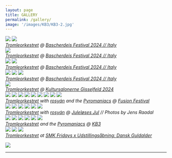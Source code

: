 ```yaml
---
layout: page
title: GALLERY
permalink: /gallery/
image: '/images/KB3/KB3-2.jpg'
---
```





<div class="gallery-box">
  <div class="gallery">
    <img src="/images/bascherdeis/Bascherdeis-9.jpg">
    <img src="/images/bascherdeis/Bascherdeis-13.jpg">
  </div>
    <em><a href="{{site.baseurl}}/">Tromleorkestret</a> @ <a href="https://www.bascherdeis.it/gli-artisti/">Bascherdeis Festival 2024 // Italy </a>  </em>
</div>


<div class="gallery-box">
  <div class="gallery">
    <img src="/images/bascherdeis/Bascherdeis-S2_Cut.png">
  </div>
    <em><a href="{{site.baseurl}}/">Tromleorkestret</a> @ <a href="https://www.bascherdeis.it/gli-artisti/">Bascherdeis Festival 2024 // Italy </a>  </em>
</div>


<div class="gallery-box">
  <div class="gallery">
    <img src="/images/bascherdeis/Bascherdeis-S12.png">
    <img src="/images/bascherdeis/Bascherdeis-S15.png">
  </div>
    <em><a href="{{site.baseurl}}/">Tromleorkestret</a> @ <a href="https://www.bascherdeis.it/gli-artisti/">Bascherdeis Festival 2024 // Italy </a>  </em>
</div>

<div class="gallery-box">
  <div class="gallery">
    <img src="/images/bascherdeis/Bascherdeis-S9.png">
    <img src="/images/bascherdeis/Bascherdeis-S8.png">
    <img src="/images/bascherdeis/Bascherdeis-S15.png">
  </div>
    <em><a href="{{site.baseurl}}/">Tromleorkestret</a> @ <a href="https://www.bascherdeis.it/gli-artisti/">Bascherdeis Festival 2024 // Italy </a>  </em>
</div>


<div class="gallery-box">
  <div class="gallery">
    <img src="/images/tromleorkestret/Gisselfeldt1.jpg">
  </div>
    <em><a href="{{site.baseurl}}/">Tromleorkestret</a> @ <a href="https://www.facebook.com/events/1053737365543912/"> Kultursalonerne Gisselfeld 2024 </a>  </em>
</div>



<div class="gallery-box">
  <div class="gallery">
    <img src="/images/fusion/DSC6086.jpg">
    <img src="/images/fusion/DSC6244.jpg">
    <img src="/images/fusion/DSC6183.jpg">
    <img src="/images/fusion/DSC6404.jpg">
    <img src="/images/fusion/DSC6201.jpg">
    <img src="/images/fusion/DSC6598.jpg">
    <img src="/images/fusion/DSC6198.jpg">
    <img src="/images/fusion/DSC6128.jpg">
    <img src="/images/fusion/DSC6600.jpg">
  </div>
    <em><a href="{{site.baseurl}}/">Tromleorkestret</a> with <a href="https://www.facebook.com/rosyanmusic">rosyán</a> and the <a href="https://www.facebook.com/pyromaniacs.dk/">Pyromaniacs</a> @ <a href="https://www.fusion-festival.de/en">Fusion Festival </a></em>
</div>



<div class="gallery-box">
  <div class="gallery">
    <img src="/images/jul24/TrorkJul14.jpg">
    <img src="/images/jul24/TrorkJul13.jpg">
    <img src="/images/jul24/TrorkJul15.jpg">
    <img src="/images/jul24/TrorkJul1.jpg">
    <img src="/images/jul24/TrorkJul10.jpg">
    <img src="/images/jul24/TrorkJul11.jpg">
  </div>
    <em><a href="{{site.baseurl}}/">Tromleorkestret</a> with <a href="https://www.facebook.com/rosyanmusic">rosyán</a> @ <a href="https://www.juleloesesjul.com/">Juleløses Jul</a> // Photos by Jens Raadal </em>
</div>

<div class="gallery-box">
  <div class="gallery">
    <img src="/images/KB3/KB3-1.jpg">
    <img src="/images/KB3/KB3-2.jpg">
    <img src="/images/KB3/KB3-3.jpg">
    <img src="/images/KB3/KB3-4.jpg">
    <img src="/images/KB3/KB3-5.jpg">
    <img src="/images/KB3/KB3-6.jpg">
  </div>
    <em><a href="{{site.baseurl}}/">Tromleorkestret</a> and the <a href="https://www.facebook.com/pyromaniacs.dk/">Pyromaniacs</a> @ <a href="https://www.kb3.dk/">KB3 </a></em>
</div>


<div class="gallery-box">
  <div class="gallery">
    <img src="/images/smk/SMK3.jpg">
    <img src="/images/smk/SMK2.jpg">
    <img src="/images/smk/SMK1.jpg">
  </div>
    <em><a href="{{site.baseurl}}/">Tromleorkestret</a> at <a href="https://www.facebook.com/events/475133773046199/">SMK Fridays x Udstillingsåbning: Dansk Guldalder</a></em>
</div>




![]({{site.baseurl}}/images/tromleorkestret/IMG_1566658694568.jpg#wide)



<hr>